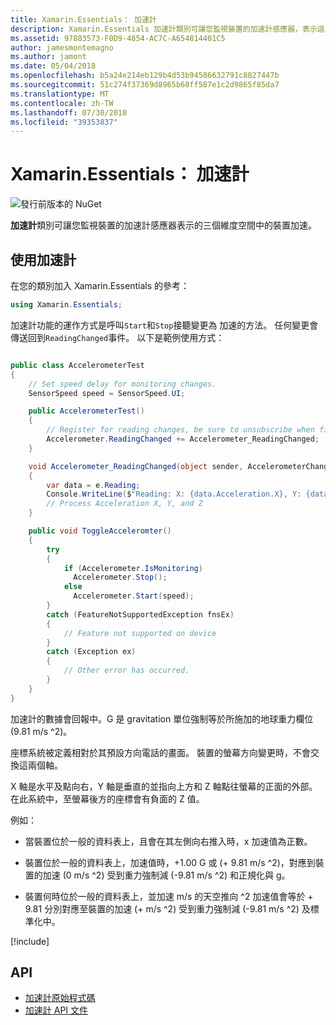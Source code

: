 ```yaml
---
title: Xamarin.Essentials： 加速計
description: Xamarin.Essentials 加速計類別可讓您監視裝置的加速計感應器，表示這三個維度空間中的裝置加速。
ms.assetid: 97883573-F0D9-4854-AC7C-A654814401C5
author: jamesmontemagno
ms.author: jamont
ms.date: 05/04/2018
ms.openlocfilehash: b5a24e214eb129b4d53b94586632791c8827447b
ms.sourcegitcommit: 51c274f37369d8965b68ff587e1c2d9865f85da7
ms.translationtype: MT
ms.contentlocale: zh-TW
ms.lasthandoff: 07/30/2018
ms.locfileid: "39353837"
---
```

# <a name="xamarinessentials-accelerometer"></a>Xamarin.Essentials： 加速計

![發行前版本的 NuGet](~/media/shared/pre-release.png)

**加速計**類別可讓您監視裝置的加速計感應器表示的三個維度空間中的裝置加速。

## <a name="using-accelerometer"></a>使用加速計

在您的類別加入 Xamarin.Essentials 的參考：

```csharp
using Xamarin.Essentials;
```

加速計功能的運作方式是呼叫`Start`和`Stop`接聽變更為 加速的方法。 任何變更會傳送回到`ReadingChanged`事件。 以下是範例使用方式：

```csharp

public class AccelerometerTest
{
    // Set speed delay for monitoring changes.
    SensorSpeed speed = SensorSpeed.UI;

    public AccelerometerTest()
    {
        // Register for reading changes, be sure to unsubscribe when finished
        Accelerometer.ReadingChanged += Accelerometer_ReadingChanged;
    }

    void Accelerometer_ReadingChanged(object sender, AccelerometerChangedEventArgs e)
    {
        var data = e.Reading;
        Console.WriteLine($"Reading: X: {data.Acceleration.X}, Y: {data.Acceleration.Y}, Z: {data.Acceleration.Z}");
        // Process Acceleration X, Y, and Z
    }

    public void ToggleAcceleromter()
    {
        try
        {
            if (Accelerometer.IsMonitoring)
              Accelerometer.Stop();
            else
              Accelerometer.Start(speed);
        }
        catch (FeatureNotSupportedException fnsEx)
        {
            // Feature not supported on device
        }
        catch (Exception ex)
        {
            // Other error has occurred.
        }
    }
}
```

加速計的數據會回報中。G 是 gravitation 單位強制等於所施加的地球重力欄位 (9.81 m/s ^2)。

座標系統被定義相對於其預設方向電話的畫面。 裝置的螢幕方向變更時，不會交換這兩個軸。

X 軸是水平及點向右，Y 軸是垂直的並指向上方和 Z 軸點往螢幕的正面的外部。 在此系統中，至螢幕後方的座標會有負面的 Z 值。

例如：

* 當裝置位於一般的資料表上，且會在其左側向右推入時，x 加速值為正數。

* 裝置位於一般的資料表上，加速值時，+1.00 G 或 (+ 9.81 m/s ^2)，對應到裝置的加速 (0 m/s ^2) 受到重力強制減 (-9.81 m/s ^2) 和正規化與 g。

* 裝置何時位於一般的資料表上，並加速 m/s 的天空推向 ^2 加速值會等於 + 9.81 分別對應至裝置的加速 (+ m/s ^2) 受到重力強制減 (-9.81 m/s ^2) 及標準化中。

[!include[](~/essentials/includes/sensor-speed.md)]

## <a name="api"></a>API

- [加速計原始程式碼](https://github.com/xamarin/Essentials/tree/master/Xamarin.Essentials/Accelerometer)
- [加速計 API 文件](xref:Xamarin.Essentials.Accelerometer)
